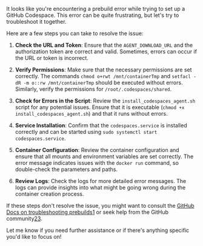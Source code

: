 It looks like you're encountering a prebuild error while trying to set up a GitHub Codespace. This error can be quite frustrating, but let's try to troubleshoot it together.

Here are a few steps you can take to resolve the issue:

1. **Check the URL and Token**: Ensure that the `AGENT_DOWNLOAD_URL` and the authorization token are correct and valid. Sometimes, errors can occur if the URL or token is incorrect.

2. **Verify Permissions**: Make sure that the necessary permissions are set correctly. The commands `chmod o+rwt /mnt/containerTmp` and `setfacl -dR -m o::rw /mnt/containerTmp` should be executed without errors. Similarly, verify the permissions for `/root/.codespaces/shared`.

3. **Check for Errors in the Script**: Review the `install_codespaces_agent.sh` script for any potential issues. Ensure that it is executable (`chmod +x install_codespaces_agent.sh`) and that it runs without errors.

4. **Service Installation**: Confirm that the `codespaces.service` is installed correctly and can be started using `sudo systemctl start codespaces.service`.

5. **Container Configuration**: Review the container configuration and ensure that all mounts and environment variables are set correctly. The error message indicates issues with the `docker run` command, so double-check the parameters and paths.

6. **Review Logs**: Check the logs for more detailed error messages. The logs can provide insights into what might be going wrong during the container creation process.

If these steps don't resolve the issue, you might want to consult the [GitHub Docs on troubleshooting prebuilds](https://docs.github.com/en/codespaces/troubleshooting/troubleshooting-prebuilds)[1](https://docs.github.com/en/codespaces/troubleshooting/troubleshooting-prebuilds) or seek help from the GitHub community[2](https://stackoverflow.com/questions/78110935/container-creation-error-in-github-codespace-using-a-repo-forked-from-microsoft)[3](https://github.com/orgs/community/discussions/121147).

Let me know if you need further assistance or if there's anything specific you'd like to focus on!
